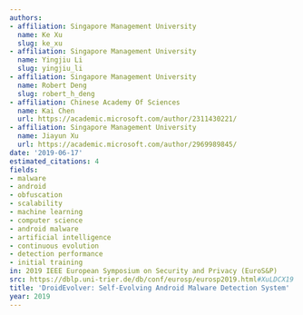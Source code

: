 ```yaml
---
authors:
- affiliation: Singapore Management University
  name: Ke Xu
  slug: ke_xu
- affiliation: Singapore Management University
  name: Yingjiu Li
  slug: yingjiu_li
- affiliation: Singapore Management University
  name: Robert Deng
  slug: robert_h_deng
- affiliation: Chinese Academy Of Sciences
  name: Kai Chen
  url: https://academic.microsoft.com/author/2311430221/
- affiliation: Singapore Management University
  name: Jiayun Xu
  url: https://academic.microsoft.com/author/2969989845/
date: '2019-06-17'
estimated_citations: 4
fields:
- malware
- android
- obfuscation
- scalability
- machine learning
- computer science
- android malware
- artificial intelligence
- continuous evolution
- detection performance
- initial training
in: 2019 IEEE European Symposium on Security and Privacy (EuroS&P)
src: https://dblp.uni-trier.de/db/conf/eurosp/eurosp2019.html#XuLDCX19
title: 'DroidEvolver: Self-Evolving Android Malware Detection System'
year: 2019
---
```

